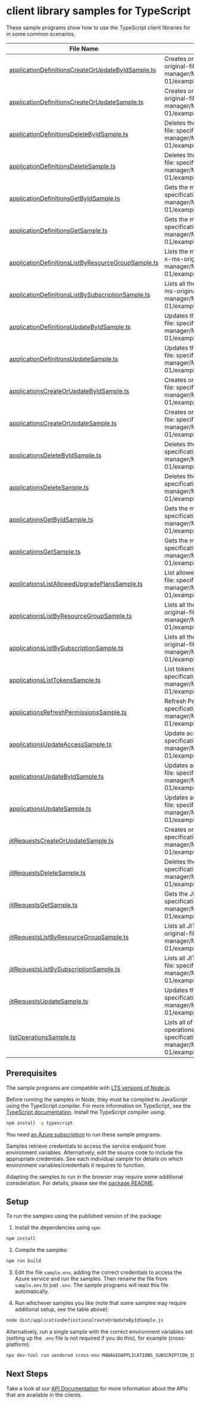 # client library samples for TypeScript

These sample programs show how to use the TypeScript client libraries for in some common scenarios.

| **File Name**                                                                                         | **Description**                                                                                                                                                                                                           |
| ----------------------------------------------------------------------------------------------------- | ------------------------------------------------------------------------------------------------------------------------------------------------------------------------------------------------------------------------- |
| [applicationDefinitionsCreateOrUpdateByIdSample.ts][applicationdefinitionscreateorupdatebyidsample]   | Creates or updates a managed application definition. x-ms-original-file: specification/solutions/resource-manager/Microsoft.Solutions/stable/2021-07-01/examples/createOrUpdateApplicationDefinition.json                 |
| [applicationDefinitionsCreateOrUpdateSample.ts][applicationdefinitionscreateorupdatesample]           | Creates or updates a managed application definition. x-ms-original-file: specification/solutions/resource-manager/Microsoft.Solutions/stable/2021-07-01/examples/createOrUpdateApplicationDefinition.json                 |
| [applicationDefinitionsDeleteByIdSample.ts][applicationdefinitionsdeletebyidsample]                   | Deletes the managed application definition. x-ms-original-file: specification/solutions/resource-manager/Microsoft.Solutions/stable/2021-07-01/examples/deleteApplicationDefinition.json                                  |
| [applicationDefinitionsDeleteSample.ts][applicationdefinitionsdeletesample]                           | Deletes the managed application definition. x-ms-original-file: specification/solutions/resource-manager/Microsoft.Solutions/stable/2021-07-01/examples/deleteApplicationDefinition.json                                  |
| [applicationDefinitionsGetByIdSample.ts][applicationdefinitionsgetbyidsample]                         | Gets the managed application definition. x-ms-original-file: specification/solutions/resource-manager/Microsoft.Solutions/stable/2021-07-01/examples/getApplicationDefinition.json                                        |
| [applicationDefinitionsGetSample.ts][applicationdefinitionsgetsample]                                 | Gets the managed application definition. x-ms-original-file: specification/solutions/resource-manager/Microsoft.Solutions/stable/2021-07-01/examples/getApplicationDefinition.json                                        |
| [applicationDefinitionsListByResourceGroupSample.ts][applicationdefinitionslistbyresourcegroupsample] | Lists the managed application definitions in a resource group. x-ms-original-file: specification/solutions/resource-manager/Microsoft.Solutions/stable/2021-07-01/examples/listApplicationDefinitionsByResourceGroup.json |
| [applicationDefinitionsListBySubscriptionSample.ts][applicationdefinitionslistbysubscriptionsample]   | Lists all the application definitions within a subscription. x-ms-original-file: specification/solutions/resource-manager/Microsoft.Solutions/stable/2021-07-01/examples/listApplicationDefinitionsBySubscription.json    |
| [applicationDefinitionsUpdateByIdSample.ts][applicationdefinitionsupdatebyidsample]                   | Updates the managed application definition. x-ms-original-file: specification/solutions/resource-manager/Microsoft.Solutions/stable/2021-07-01/examples/updateApplicationDefinition.json                                  |
| [applicationDefinitionsUpdateSample.ts][applicationdefinitionsupdatesample]                           | Updates the managed application definition. x-ms-original-file: specification/solutions/resource-manager/Microsoft.Solutions/stable/2021-07-01/examples/updateApplicationDefinition.json                                  |
| [applicationsCreateOrUpdateByIdSample.ts][applicationscreateorupdatebyidsample]                       | Creates or updates a managed application. x-ms-original-file: specification/solutions/resource-manager/Microsoft.Solutions/stable/2021-07-01/examples/createOrUpdateApplicationById.json                                  |
| [applicationsCreateOrUpdateSample.ts][applicationscreateorupdatesample]                               | Creates or updates a managed application. x-ms-original-file: specification/solutions/resource-manager/Microsoft.Solutions/stable/2021-07-01/examples/createOrUpdateApplication.json                                      |
| [applicationsDeleteByIdSample.ts][applicationsdeletebyidsample]                                       | Deletes the managed application. x-ms-original-file: specification/solutions/resource-manager/Microsoft.Solutions/stable/2021-07-01/examples/deleteApplicationById.json                                                   |
| [applicationsDeleteSample.ts][applicationsdeletesample]                                               | Deletes the managed application. x-ms-original-file: specification/solutions/resource-manager/Microsoft.Solutions/stable/2021-07-01/examples/deleteApplication.json                                                       |
| [applicationsGetByIdSample.ts][applicationsgetbyidsample]                                             | Gets the managed application. x-ms-original-file: specification/solutions/resource-manager/Microsoft.Solutions/stable/2021-07-01/examples/getApplicationById.json                                                         |
| [applicationsGetSample.ts][applicationsgetsample]                                                     | Gets the managed application. x-ms-original-file: specification/solutions/resource-manager/Microsoft.Solutions/stable/2021-07-01/examples/getApplication.json                                                             |
| [applicationsListAllowedUpgradePlansSample.ts][applicationslistallowedupgradeplanssample]             | List allowed upgrade plans for application. x-ms-original-file: specification/solutions/resource-manager/Microsoft.Solutions/stable/2021-07-01/examples/listAllowedUpgradePlans.json                                      |
| [applicationsListByResourceGroupSample.ts][applicationslistbyresourcegroupsample]                     | Lists all the applications within a resource group. x-ms-original-file: specification/solutions/resource-manager/Microsoft.Solutions/stable/2021-07-01/examples/listApplicationsByResourceGroup.json                      |
| [applicationsListBySubscriptionSample.ts][applicationslistbysubscriptionsample]                       | Lists all the applications within a subscription. x-ms-original-file: specification/solutions/resource-manager/Microsoft.Solutions/stable/2021-07-01/examples/listApplicationsByResourceGroup.json                        |
| [applicationsListTokensSample.ts][applicationslisttokenssample]                                       | List tokens for application. x-ms-original-file: specification/solutions/resource-manager/Microsoft.Solutions/stable/2021-07-01/examples/listToken.json                                                                   |
| [applicationsRefreshPermissionsSample.ts][applicationsrefreshpermissionssample]                       | Refresh Permissions for application. x-ms-original-file: specification/solutions/resource-manager/Microsoft.Solutions/stable/2021-07-01/examples/refreshApplicationPermissions.json                                       |
| [applicationsUpdateAccessSample.ts][applicationsupdateaccesssample]                                   | Update access for application. x-ms-original-file: specification/solutions/resource-manager/Microsoft.Solutions/stable/2021-07-01/examples/updateAccess.json                                                              |
| [applicationsUpdateByIdSample.ts][applicationsupdatebyidsample]                                       | Updates an existing managed application. x-ms-original-file: specification/solutions/resource-manager/Microsoft.Solutions/stable/2021-07-01/examples/updateApplicationById.json                                           |
| [applicationsUpdateSample.ts][applicationsupdatesample]                                               | Updates an existing managed application. x-ms-original-file: specification/solutions/resource-manager/Microsoft.Solutions/stable/2021-07-01/examples/updateApplication.json                                               |
| [jitRequestsCreateOrUpdateSample.ts][jitrequestscreateorupdatesample]                                 | Creates or updates the JIT request. x-ms-original-file: specification/solutions/resource-manager/Microsoft.Solutions/stable/2021-07-01/examples/createOrUpdateJitRequest.json                                             |
| [jitRequestsDeleteSample.ts][jitrequestsdeletesample]                                                 | Deletes the JIT request. x-ms-original-file: specification/solutions/resource-manager/Microsoft.Solutions/stable/2021-07-01/examples/deleteJitRequest.json                                                                |
| [jitRequestsGetSample.ts][jitrequestsgetsample]                                                       | Gets the JIT request. x-ms-original-file: specification/solutions/resource-manager/Microsoft.Solutions/stable/2021-07-01/examples/getJitRequest.json                                                                      |
| [jitRequestsListByResourceGroupSample.ts][jitrequestslistbyresourcegroupsample]                       | Lists all JIT requests within the resource group. x-ms-original-file: specification/solutions/resource-manager/Microsoft.Solutions/stable/2021-07-01/examples/listJitRequestsByResourceGroup.json                         |
| [jitRequestsListBySubscriptionSample.ts][jitrequestslistbysubscriptionsample]                         | Lists all JIT requests within the subscription. x-ms-original-file: specification/solutions/resource-manager/Microsoft.Solutions/stable/2021-07-01/examples/listJitRequestsByResourceGroup.json                           |
| [jitRequestsUpdateSample.ts][jitrequestsupdatesample]                                                 | Updates the JIT request. x-ms-original-file: specification/solutions/resource-manager/Microsoft.Solutions/stable/2021-07-01/examples/updateJitRequest.json                                                                |
| [listOperationsSample.ts][listoperationssample]                                                       | Lists all of the available Microsoft.Solutions REST API operations. x-ms-original-file: specification/solutions/resource-manager/Microsoft.Solutions/stable/2021-07-01/examples/listSolutionsOperations.json              |

## Prerequisites

The sample programs are compatible with [LTS versions of Node.js](https://github.com/nodejs/release#release-schedule).

Before running the samples in Node, they must be compiled to JavaScript using the TypeScript compiler. For more information on TypeScript, see the [TypeScript documentation][typescript]. Install the TypeScript compiler using:

```bash
npm install -g typescript
```

You need [an Azure subscription][freesub] to run these sample programs.

Samples retrieve credentials to access the service endpoint from environment variables. Alternatively, edit the source code to include the appropriate credentials. See each individual sample for details on which environment variables/credentials it requires to function.

Adapting the samples to run in the browser may require some additional consideration. For details, please see the [package README][package].

## Setup

To run the samples using the published version of the package:

1. Install the dependencies using `npm`:

```bash
npm install
```

2. Compile the samples:

```bash
npm run build
```

3. Edit the file `sample.env`, adding the correct credentials to access the Azure service and run the samples. Then rename the file from `sample.env` to just `.env`. The sample programs will read this file automatically.

4. Run whichever samples you like (note that some samples may require additional setup, see the table above):

```bash
node dist/applicationDefinitionsCreateOrUpdateByIdSample.js
```

Alternatively, run a single sample with the correct environment variables set (setting up the `.env` file is not required if you do this), for example (cross-platform):

```bash
npx dev-tool run vendored cross-env MANAGEDAPPLICATIONS_SUBSCRIPTION_ID="<managedapplications subscription id>" MANAGEDAPPLICATIONS_RESOURCE_GROUP="<managedapplications resource group>" node dist/applicationDefinitionsCreateOrUpdateByIdSample.js
```

## Next Steps

Take a look at our [API Documentation][apiref] for more information about the APIs that are available in the clients.

[applicationdefinitionscreateorupdatebyidsample]: https://github.com/Azure/azure-sdk-for-js/blob/main/sdk/managedapplications/arm-managedapplications/samples/v3/typescript/src/applicationDefinitionsCreateOrUpdateByIdSample.ts
[applicationdefinitionscreateorupdatesample]: https://github.com/Azure/azure-sdk-for-js/blob/main/sdk/managedapplications/arm-managedapplications/samples/v3/typescript/src/applicationDefinitionsCreateOrUpdateSample.ts
[applicationdefinitionsdeletebyidsample]: https://github.com/Azure/azure-sdk-for-js/blob/main/sdk/managedapplications/arm-managedapplications/samples/v3/typescript/src/applicationDefinitionsDeleteByIdSample.ts
[applicationdefinitionsdeletesample]: https://github.com/Azure/azure-sdk-for-js/blob/main/sdk/managedapplications/arm-managedapplications/samples/v3/typescript/src/applicationDefinitionsDeleteSample.ts
[applicationdefinitionsgetbyidsample]: https://github.com/Azure/azure-sdk-for-js/blob/main/sdk/managedapplications/arm-managedapplications/samples/v3/typescript/src/applicationDefinitionsGetByIdSample.ts
[applicationdefinitionsgetsample]: https://github.com/Azure/azure-sdk-for-js/blob/main/sdk/managedapplications/arm-managedapplications/samples/v3/typescript/src/applicationDefinitionsGetSample.ts
[applicationdefinitionslistbyresourcegroupsample]: https://github.com/Azure/azure-sdk-for-js/blob/main/sdk/managedapplications/arm-managedapplications/samples/v3/typescript/src/applicationDefinitionsListByResourceGroupSample.ts
[applicationdefinitionslistbysubscriptionsample]: https://github.com/Azure/azure-sdk-for-js/blob/main/sdk/managedapplications/arm-managedapplications/samples/v3/typescript/src/applicationDefinitionsListBySubscriptionSample.ts
[applicationdefinitionsupdatebyidsample]: https://github.com/Azure/azure-sdk-for-js/blob/main/sdk/managedapplications/arm-managedapplications/samples/v3/typescript/src/applicationDefinitionsUpdateByIdSample.ts
[applicationdefinitionsupdatesample]: https://github.com/Azure/azure-sdk-for-js/blob/main/sdk/managedapplications/arm-managedapplications/samples/v3/typescript/src/applicationDefinitionsUpdateSample.ts
[applicationscreateorupdatebyidsample]: https://github.com/Azure/azure-sdk-for-js/blob/main/sdk/managedapplications/arm-managedapplications/samples/v3/typescript/src/applicationsCreateOrUpdateByIdSample.ts
[applicationscreateorupdatesample]: https://github.com/Azure/azure-sdk-for-js/blob/main/sdk/managedapplications/arm-managedapplications/samples/v3/typescript/src/applicationsCreateOrUpdateSample.ts
[applicationsdeletebyidsample]: https://github.com/Azure/azure-sdk-for-js/blob/main/sdk/managedapplications/arm-managedapplications/samples/v3/typescript/src/applicationsDeleteByIdSample.ts
[applicationsdeletesample]: https://github.com/Azure/azure-sdk-for-js/blob/main/sdk/managedapplications/arm-managedapplications/samples/v3/typescript/src/applicationsDeleteSample.ts
[applicationsgetbyidsample]: https://github.com/Azure/azure-sdk-for-js/blob/main/sdk/managedapplications/arm-managedapplications/samples/v3/typescript/src/applicationsGetByIdSample.ts
[applicationsgetsample]: https://github.com/Azure/azure-sdk-for-js/blob/main/sdk/managedapplications/arm-managedapplications/samples/v3/typescript/src/applicationsGetSample.ts
[applicationslistallowedupgradeplanssample]: https://github.com/Azure/azure-sdk-for-js/blob/main/sdk/managedapplications/arm-managedapplications/samples/v3/typescript/src/applicationsListAllowedUpgradePlansSample.ts
[applicationslistbyresourcegroupsample]: https://github.com/Azure/azure-sdk-for-js/blob/main/sdk/managedapplications/arm-managedapplications/samples/v3/typescript/src/applicationsListByResourceGroupSample.ts
[applicationslistbysubscriptionsample]: https://github.com/Azure/azure-sdk-for-js/blob/main/sdk/managedapplications/arm-managedapplications/samples/v3/typescript/src/applicationsListBySubscriptionSample.ts
[applicationslisttokenssample]: https://github.com/Azure/azure-sdk-for-js/blob/main/sdk/managedapplications/arm-managedapplications/samples/v3/typescript/src/applicationsListTokensSample.ts
[applicationsrefreshpermissionssample]: https://github.com/Azure/azure-sdk-for-js/blob/main/sdk/managedapplications/arm-managedapplications/samples/v3/typescript/src/applicationsRefreshPermissionsSample.ts
[applicationsupdateaccesssample]: https://github.com/Azure/azure-sdk-for-js/blob/main/sdk/managedapplications/arm-managedapplications/samples/v3/typescript/src/applicationsUpdateAccessSample.ts
[applicationsupdatebyidsample]: https://github.com/Azure/azure-sdk-for-js/blob/main/sdk/managedapplications/arm-managedapplications/samples/v3/typescript/src/applicationsUpdateByIdSample.ts
[applicationsupdatesample]: https://github.com/Azure/azure-sdk-for-js/blob/main/sdk/managedapplications/arm-managedapplications/samples/v3/typescript/src/applicationsUpdateSample.ts
[jitrequestscreateorupdatesample]: https://github.com/Azure/azure-sdk-for-js/blob/main/sdk/managedapplications/arm-managedapplications/samples/v3/typescript/src/jitRequestsCreateOrUpdateSample.ts
[jitrequestsdeletesample]: https://github.com/Azure/azure-sdk-for-js/blob/main/sdk/managedapplications/arm-managedapplications/samples/v3/typescript/src/jitRequestsDeleteSample.ts
[jitrequestsgetsample]: https://github.com/Azure/azure-sdk-for-js/blob/main/sdk/managedapplications/arm-managedapplications/samples/v3/typescript/src/jitRequestsGetSample.ts
[jitrequestslistbyresourcegroupsample]: https://github.com/Azure/azure-sdk-for-js/blob/main/sdk/managedapplications/arm-managedapplications/samples/v3/typescript/src/jitRequestsListByResourceGroupSample.ts
[jitrequestslistbysubscriptionsample]: https://github.com/Azure/azure-sdk-for-js/blob/main/sdk/managedapplications/arm-managedapplications/samples/v3/typescript/src/jitRequestsListBySubscriptionSample.ts
[jitrequestsupdatesample]: https://github.com/Azure/azure-sdk-for-js/blob/main/sdk/managedapplications/arm-managedapplications/samples/v3/typescript/src/jitRequestsUpdateSample.ts
[listoperationssample]: https://github.com/Azure/azure-sdk-for-js/blob/main/sdk/managedapplications/arm-managedapplications/samples/v3/typescript/src/listOperationsSample.ts
[apiref]: https://learn.microsoft.com/javascript/api/@azure/arm-managedapplications?view=azure-node-preview
[freesub]: https://azure.microsoft.com/free/
[package]: https://github.com/Azure/azure-sdk-for-js/tree/main/sdk/managedapplications/arm-managedapplications/README.md
[typescript]: https://www.typescriptlang.org/docs/home.html
